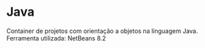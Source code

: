 # Java
Container de projetos com orientação a objetos na linguagem Java.
Ferramenta utilizada: NetBeans 8.2

